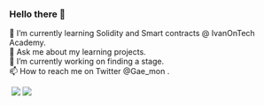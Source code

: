 ### Hello there 👋
🌱 I’m currently learning Solidity and Smart contracts @ IvanOnTech Academy.<br>
💬 Ask me about my learning projects.<br>
🔭 I’m currently working on finding a stage.<br>
📫 How to reach me on Twitter @Gae_mon .

<img src="https://www.codewars.com/users/Dours-d/badges/small" alt="">
<img src="https://komarev.com/ghpvc/?username=dours-d&color=brightgreen&label=visitors&style=flat-square" >
<img src="https://github-readme-stats.vercel.app/api?username=dours-d&count_private=true&show_icons=true&theme=tokionight&bg_color=#3d351f"

<!--
**Dours-d/Dours-d** is a ✨ _special_ ✨ repository because its `README.md` (this file) appears on your GitHub profile.-->

